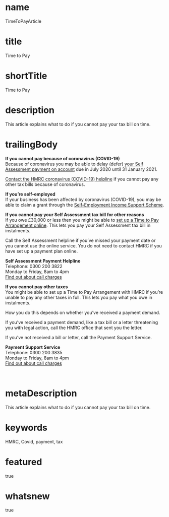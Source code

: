 # name
TimeToPayArticle

# title
Time to Pay

# shortTitle
Time to Pay

# description
This article explains what to do if you cannot pay your tax bill on time.

# trailingBody
<p>
    <strong>If you cannot pay because of coronavirus (COVID-19)</strong>
    <br>
    Because of coronavirus you may be able to delay (defer) <a href="https://www.gov.uk/guidance/defer-your-self-assessment-payment-on-account-due-to-coronavirus-covid-19">your Self Assessment payment on account</a> due in July 2020 until 31 January 2021.
</p>
<p>
    <a href="https://www.gov.uk/government/organisations/hm-revenue-customs/contact/coronavirus-covid-19-helpline">Contact the HMRC coronavirus (COVID-19) helpline</a> if you cannot pay any other tax bills because of coronavirus.
</p>
<p>
    <strong>If you&rsquo;re self-employed</strong>
    <br>
    If your business has been affected by coronavirus (COVID-19), you may be able to claim a grant through the <a href="https://www.gov.uk/guidance/claim-a-grant-through-the-coronavirus-covid-19-self-employment-income-support-scheme">Self-Employment Income Support Scheme</a>.
</p>
<p>
    <strong>If you cannot pay your Self Assessment tax bill for other reasons</strong>
    <br>
    If you owe &pound;30,000 or less then you might be able to <a href="https://www.tax.service.gov.uk/pay-what-you-owe-in-instalments/arrangement/determine-eligibility?_ga=2.110561413.1484119173.1602596269-1925466909.1588262911">set up a Time to Pay Arrangement online</a>. This lets you pay your Self Assessment tax bill in instalments.
</p>
<p>Call the Self Assessment helpline if you&rsquo;ve missed your payment date or you cannot use the online service. You do not need to contact HMRC if you have set up a payment plan online.</p>
<p>
    <strong>Self Assessment Payment Helpline</strong>
    <br>
    Telephone: 0300 200 3822
    <br>
    Monday to Friday, 8am to 4pm
    <br>
    <a href="https://www.gov.uk/call-charges">Find out about call charges</a>
</p>
<p>
    <strong>If you cannot pay other taxes</strong>
    <br>
    You might be able to set up a Time to Pay Arrangement with HMRC if you&rsquo;re unable to pay any other taxes in full. This lets you pay what you owe in instalments.
</p>
<p>How you do this depends on whether you&rsquo;ve received a payment demand.</p>
<p>If you&rsquo;ve received a payment demand, like a tax bill or a letter threatening you with legal action, call the HMRC office that sent you the letter.</p>
<p>If you&rsquo;ve not received a bill or letter, call the Payment Support Service.</p>
<p>
    <strong>Payment Support Service</strong>
    <br>
    Telephone: 0300 200 3835
    <br>
    Monday to Friday, 8am to 4pm
    <br>
    <a href="https://www.gov.uk/call-charges">Find out about call charges</a>
</p>
<p>
    <br>
</p>


# metaDescription
This article explains what to do if you cannot pay your tax bill on time.

# keywords
HMRC, Covid, payment, tax

# featured
true

# whatsnew
true
